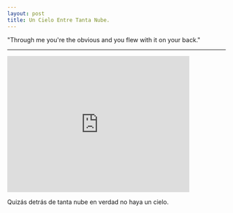```yaml
---
layout: post
title: Un Cielo Entre Tanta Nube.
---
```


"Through me you're the obvious and you flew with it on your back."

-----

<iframe width="420" height="315" src="http://youtu.be/u9MAg9E5K3w" frameborder="0" allowfullscreen></iframe>

Quizás detrás de tanta nube en verdad no haya un cielo.
